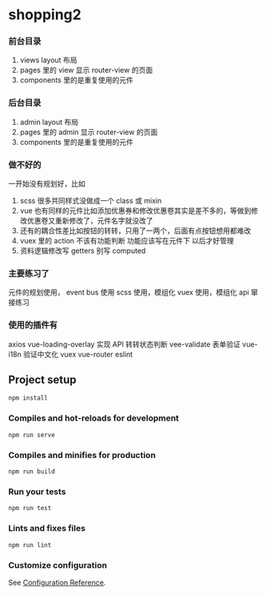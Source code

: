# shopping2

### 前台目录

1. views layout 布局
2. pages 里的 view 显示 router-view 的页面
3. components 里的是重复使用的元件

### 后台目录

1. admin layout 布局
2. pages 里的 admin 显示 router-view 的页面
3. components 里的是重复使用的元件

### 做不好的

一开始没有规划好，比如

1. scss 很多共同样式没做成一个 class 或 mixin
2. vue 也有同样的元件比如添加优惠券和修改优惠卷其实是差不多的，等做到修改优惠卷又重新修改了，元件名字就没改了
3. 还有的耦合性差比如按钮的转转，只用了一两个，后面有点按钮想用都难改
4. vuex 里的 action 不该有功能判断 功能应该写在元件下 以后才好管理
5. 资料逻辑修改写 getters 别写 computed

### 主要练习了

元件的规划使用，
event bus 使用
scss 使用，模组化
vuex 使用，模组化
api 窜接练习

### 使用的插件有

axios
vue-loading-overlay 实现 API 转转状态判断
vee-validate 表单验证 vue-i18n 验证中文化
vuex vue-router
eslint

## Project setup

```
npm install
```

### Compiles and hot-reloads for development

```
npm run serve
```

### Compiles and minifies for production

```
npm run build
```

### Run your tests

```
npm run test
```

### Lints and fixes files

```
npm run lint
```

### Customize configuration

See [Configuration Reference](https://cli.vuejs.org/config/).
